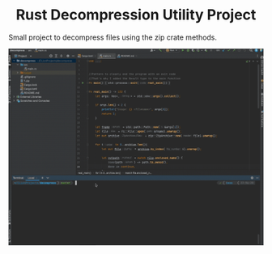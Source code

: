<h1 align="center" id="title">Rust Decompression Utility Project</h1>

<p id="description">Small project to decompress files using the zip crate methods.</p>

![](decompress.gif)